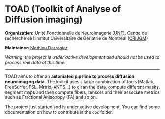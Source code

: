 # TOAD (Toolkit of Analyse of Diffusion imaging)

**Organization:** Unité Fonctionnelle de Neuroimagerie ([UNF](http://www.unf-montreal.ca)), Centre de recherche de l’institut Universitaire de Gériatrie de Montréal ([CRIUGM](http://criugm.qc.ca/))

**Maintainer:** [Mathieu Desrosier](mailto:mathieu.desrosiers@criugm.qc.ca)  

*Warning: the project is under active development and should not be used to process real data at this time.*

---

TOAD aims to offer an **automated pipeline to process diffusion neuroimaging data**.
The toolkit uses a large combination of tools (Matlab, FreeSurfer, FSL, Mrtrix, ANTS...) to clean the data, compute different masks, segment maps and then compute fibers, tensors and their associate metrics such as Fractional Anisotropy (FA) and so on.

The project just started and is under active development. 
You can find some documentation on how to contribute in the `doc` folder.

